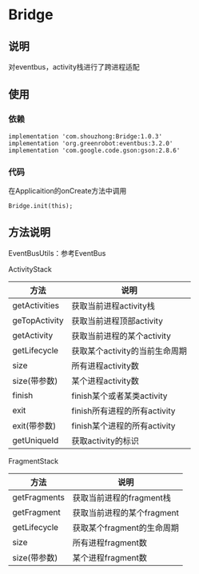 # Bridge
## 说明
对eventbus，activity栈进行了跨进程适配
## 使用
### 依赖
```
implementation 'com.shouzhong:Bridge:1.0.3'
implementation 'org.greenrobot:eventbus:3.2.0'
implementation 'com.google.code.gson:gson:2.8.6'
```
### 代码
在Applicaition的onCreate方法中调用
```
Bridge.init(this);
```

## 方法说明
EventBusUtils：参考EventBus

ActivityStack

方法 | 说明
------------ | -------------
getActivities | 获取当前进程activity栈
geTopActivity | 获取当前进程顶部activity
getActivity | 获取当前进程的某个activity
getLifecycle | 获取某个activity的当前生命周期
size | 所有进程activity数
size(带参数) | 某个进程activity数
finish | finish某个或者某类activity
exit | finish所有进程的所有activity
exit(带参数) | finish某个进程的所有activity
getUniqueId | 获取activity的标识

FragmentStack

方法 | 说明
------------ | -------------
getFragments | 获取当前进程的fragment栈
getFragment | 获取当前进程的某个fragment
getLifecycle | 获取某个fragment的生命周期
size | 所有进程fragment数
size(带参数) | 某个进程fragment数